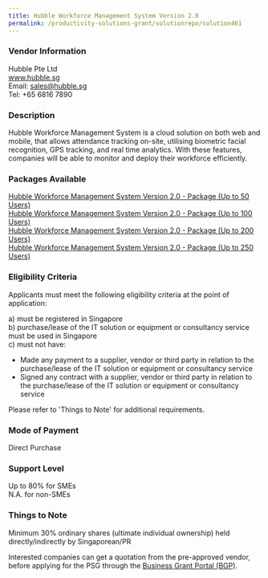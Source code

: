 ```yaml
---
title: Hubble Workforce Management System Version 2.0
permalink: /productivity-solutions-grant/solutionrepo/solution461
---
```


### Vendor Information
Hubble Pte Ltd<br>www.hubble.sg<br>Email: sales@hubble.sg<br>Tel: +65 6816 7890

### Description

Hubble Workforce Management System is a cloud solution on both web and mobile, that allows attendance tracking on-site, utilising biometric facial recognition, GPS tracking, and real time analytics. With these features, companies will be able to monitor and deploy their workforce efficiently.

### Packages Available

<a href='https://www.gobusiness.gov.sg/images/psg/Hubble_Annex_3_Part_1.pdf' target='_blank'>Hubble Workforce Management System Version 2.0 - Package (Up to 50 Users)</a><br/>
<a href='https://www.gobusiness.gov.sg/images/psg/Hubble_Annex_3_Part_2.pdf' target='_blank'>Hubble Workforce Management System Version 2.0 - Package (Up to 100 Users)</a><br/>
<a href='https://www.gobusiness.gov.sg/images/psg/Hubble_Annex_3_Part_3.pdf' target='_blank'>Hubble Workforce Management System Version 2.0 - Package (Up to 200 Users)</a><br/>
<a href='https://www.gobusiness.gov.sg/images/psg/Hubble_Annex_3_Part_4.pdf' target='_blank'>Hubble Workforce Management System Version 2.0 - Package (Up to 250 Users)</a><br/>

### Eligibility Criteria

Applicants must meet the following eligibility criteria at the point of application:

a) must be registered in Singapore <br>
b) purchase/lease of the IT solution or equipment or consultancy service must be used in Singapore <br>
c) must not have:
- Made any payment to a supplier, vendor or third party in relation to the purchase/lease of the IT solution or equipment or consultancy service
- Signed any contract with a supplier, vendor or third party in relation to the purchase/lease of the IT solution or equipment or consultancy service

Please refer to 'Things to Note' for additional requirements.

### Mode of Payment
Direct Purchase

### Support Level
Up to 80% for SMEs <br>
N.A. for non-SMEs

### Things to Note
Minimum 30% ordinary shares (ultimate individual ownership) held directly/indirectly by Singaporean/PR

Interested companies can get a quotation from the pre-approved vendor, before applying for the PSG through the <a target='_blank' href='https://www.businessgrants.gov.sg/'>Business Grant Portal (BGP)</a>.
